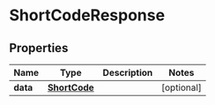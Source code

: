 # ShortCodeResponse

## Properties
Name | Type | Description | Notes
------------ | ------------- | ------------- | -------------
**data** | [**ShortCode**](ShortCode.md) |  |  [optional]
